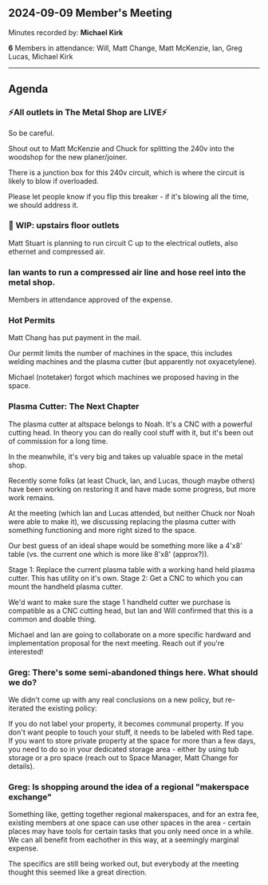 ## 2024-09-09 Member's Meeting

Minutes recorded by: **Michael Kirk**

**6** Members in attendance: Will, Matt Change, Matt McKenzie, Ian, Greg Lucas, Michael Kirk

---

## Agenda

### ⚡️All outlets in The Metal Shop are LIVE⚡️

So be careful.

Shout out to Matt McKenzie and Chuck for splitting the 240v into the woodshop for the new planer/joiner.

There is a junction box for this 240v circuit, which is where the circuit is
likely to blow if overloaded.

Please let people know if you flip this breaker - if it's blowing all the time,
we should address it.

### 🚧 WIP: upstairs floor outlets

Matt Stuart is planning to run circuit C up to the electrical outlets, also ethernet and compressed air.

### Ian wants to run a compressed air line and hose reel into the metal shop.

Members in attendance approved of the expense.

### Hot Permits

Matt Chang has put payment in the mail.

Our permit limits the number of machines in the space, this includes welding machines and the plasma cutter (but apparently not oxyacetylene).

Michael (notetaker) forgot which machines we proposed having in the space.

### Plasma Cutter: The Next Chapter

The plasma cutter at altspace belongs to Noah. It's a CNC with a powerful
cutting head. In theory you can do really cool stuff with it, but it's been out of
commission for a long time.

In the meanwhile, it's very big and takes up valuable space in the metal shop.

Recently some folks (at least Chuck, Ian, and Lucas, though maybe others) have
been working on restoring it and have made some progress, but more work
remains.

At the meeting (which Ian and Lucas attended, but neither Chuck nor Noah were able to make it), we discussing replacing the plasma cutter with something functioning and more right sized to the space.

Our best guess of an ideal shape would be something more like a 4'x8' table (vs. the current one which is more like 8'x8' (approx?)).

Stage 1: Replace the current plasma table with a working hand held plasma cutter. This has utility on it's own.
Stage 2: Get a CNC to which you can mount the handheld plasma cutter.

We'd want to make sure the stage 1 handheld cutter we purchase is compatible as a CNC cutting head, but Ian and Will confirmed that this is a common and doable thing.

Michael and Ian are going to collaborate on a more specific hardward and implementation proposal for the next meeting. Reach out if you're interested!

### Greg: There's some semi-abandoned things here. What should we do?

We didn't come up with any real conclusions on a new policy, but re-iterated the existing policy:

If you do not label your property, it becomes communal property.
If you don't want people to touch your stuff, it needs to be labeled with Red tape.
If you want to store private property at the space for more than a few days, you need to do so in your dedicated storage area - either by using tub storage or a pro space (reach out to Space Manager, Matt Change for details).

### Greg: Is shopping around the idea of a regional "makerspace exchange"

Something like, getting together regional makerspaces, and for an extra fee, existing members at one space can use other spaces in the area - certain places may have tools for certain tasks that you only need once in a while. We can all benefit from eachother in this way, at a seemingly marginal expense.

The specifics are still being worked out, but everybody at the meeting thought this seemed like a great direction.

